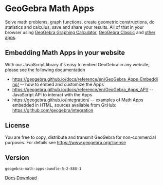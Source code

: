 # GeoGebra Math Apps

Solve math problems, graph functions, create geometric constructions, do statistics and calculus, save and share your results. All of that in your browser using [GeoGebra Graphing Calculator](http://www.geogebra.org/graphing), [GeoGebra Classic](http://www.geogebra.org/classic) and [other apps](https://www.geogebra.org/download).

## Embedding Math Apps in your website

With our JavaScript library it's easy to embed GeoGebra in any website, please see the following documentation

- https://geogebra.github.io/docs/reference/en/GeoGebra_Apps_Embedding/ -- how to embed and customize the Apps
- https://geogebra.github.io/docs/reference/en/GeoGebra_Apps_API/ -- JavaScript API to interact with the Apps
- https://geogebra.github.io/integration/ -- examples of Math Apps embedded in HTML, sources available from GitHub: https://github.com/geogebra/integration

## License

You are free to copy, distribute and transmit GeoGebra for non-commercial purposes. For details see https://www.geogebra.org/license

## Version

`geogebra-math-apps-bundle-5-2-888-1`

[Docs](https://geogebra.github.io/docs/reference/en/GeoGebra_Apps_Embedding/#_offline_and_self_hosted_solution) [Download](https://download.geogebra.org/package/geogebra-math-apps-bundle)
